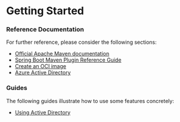 # Getting Started

### Reference Documentation
For further reference, please consider the following sections:

* [Official Apache Maven documentation](https://maven.apache.org/guides/index.html)
* [Spring Boot Maven Plugin Reference Guide](https://docs.spring.io/spring-boot/docs/2.5.4-SNAPSHOT/maven-plugin/reference/html/)
* [Create an OCI image](https://docs.spring.io/spring-boot/docs/2.5.4-SNAPSHOT/maven-plugin/reference/html/#build-image)
* [Azure Active Directory](https://github.com/Azure/azure-sdk-for-java/tree/master/sdk/spring/azure-spring-boot-starter-active-directory)

### Guides
The following guides illustrate how to use some features concretely:

* [Using Active Directory](https://github.com/Azure/azure-sdk-for-java/tree/master/sdk/spring/azure-spring-boot-samples/azure-spring-boot-sample-active-directory-webapp)


